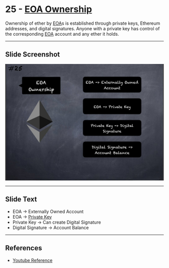 # 25 - [EOA Ownership](EOA%20Ownership.md)

Ownership of ether by [EOA](EOA.md)s is established through private keys, Ethereum addresses, and digital signatures. Anyone with a private key has control of the corresponding [EOA](EOA.md) account and any ether it holds.

___
## Slide Screenshot
![025.jpg](../../images/1.%20Ethereum%20101/025.jpg)
___
## Slide Text
- EOA -> Externally Owned Account
- EOA -> [Private Key](Private%20Key.md)
- Private Key -> Can create Digital Signature
- Digital Signature -> Account Balance
___
## References
- [Youtube Reference](https://youtu.be/zIeBfuXxuWs?t=207)